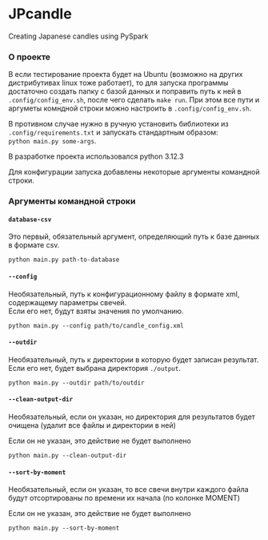 # JPcandle
Creating Japanese candles using PySpark

### О проекте 

В если тестирование проекта будет на Ubuntu (возможно на других дистрибутивах linux тоже работает), 
то для запуска программы достаточно создать папку с базой данных и поправить путь к ней в `.config/config_env.sh`, 
после чего сделать `make run`. При этом все пути и аргуметы комндной строки можно настроить в `.config/config_env.sh`.

В противном случае нужно в ручную установить библиотеки из `.config/requirements.txt`
и запускать стандартным образом:  
`python main.py some-args`.

В разработке проекта использовался python 3.12.3 

Для конфигурации запуска добавлены некоторые аргументы командной строки.

### Аргументы командной строки 

#### `database-csv`

Это первый, обязательный аргумент, определяющий путь к базе данных в формате csv. 
```
python main.py path-to-database
```

#### `--config`

Необязательный, путь к конфигурационному файлу в формате xml, содержащему параметры свечей.  
Если его нет, будут взяты значения по умолчанию.
```
python main.py --config path/to/candle_config.xml
```

#### `--outdir`

Необязательный, путь к директории в которую будет записан результат.  
Если его нет, будет выбрана директория `./output`.
```
python main.py --outdir path/to/outdir
```

#### `--clean-output-dir`

Необязательный, если он указан, но директория для результатов будет очищена (удалит все файлы и директории в ней)  

Если он не указан, это действие не будет выполнено
```
python main.py --clean-output-dir
```

#### `--sort-by-moment`

Необязательный, если он указан, то все свечи внутри каждого файла будут отсортированы по времени их начала (по колонке MOMENT)

Если он не указан, это действие не будет выполнено
```
python main.py --sort-by-moment
```

